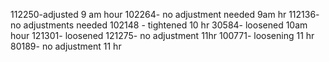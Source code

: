 112250-adjusted 9 am hour
102264- no adjustment needed 9am hr
112136- no adjustments needed
102148 - tightened 10 hr
30584- loosened 10am hour
121301- loosened
121275- no adjustment 11hr
100771- loosening 11 hr
80189- no adjustment 11 hr